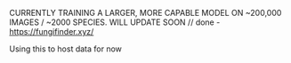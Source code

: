 CURRENTLY TRAINING A LARGER, MORE CAPABLE MODEL ON ~200,000 IMAGES / ~2000 SPECIES. WILL UPDATE SOON // done - https://fungifinder.xyz/

Using this to host data for now
